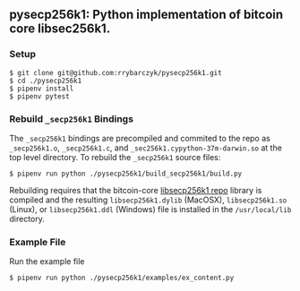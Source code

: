 ## pysecp256k1: Python implementation of bitcoin core libsec256k1.

### Setup

```
$ git clone git@github.com:rrybarczyk/pysecp256k1.git
$ cd ./pysecp256k1
$ pipenv install
$ pipenv pytest
```

### Rebuild `_secp256k1` Bindings

The `_secp256k1` bindings are precompiled and commited to the repo as `_secp256k1.o`, `_secp256k1.c`, and `_sec256k1.cypython-37m-darwin.so` at the top level directory. To rebuild the `_secp256k1` source files:

```
$ pipenv run python ./pysecp256k1/build_secp256k1/build.py
```

Rebuilding requires that the bitcoin-core [libsecp256k1 repo](https://github.com/bitcoin-core/secp256k1.git) library is compiled and the resulting `libsecp256k1.dylib` (MacOSX), `libsecp256k1.so` (Linux), or `libsecp256k1.ddl` (Windows) file is installed in the `/usr/local/lib` directory.


### Example File
Run the example file

```
$ pipenv run python ./pysecp256k1/examples/ex_content.py
```

